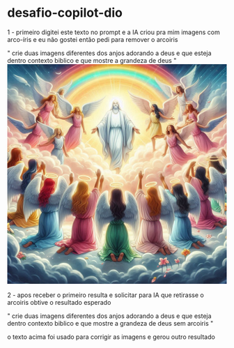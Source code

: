 # desafio-copilot-dio

 1 - primeiro digitei este texto no prompt e a IA criou pra mim imagens com arco-íris e eu não gostei então pedi para remover o arcoiris

" crie duas imagens diferentes dos anjos adorando a deus e que esteja dentro contexto biblico e que mostre a grandeza de deus "
![Descrição da imagem](https://github.com/RonaldoBelem/desafio-copilot-dio/blob/main/input/primeira%20imagem%20criada/_4b41aa3a-9185-42a6-a858-4e852aa48cf7.jpeg)



2 - apos receber o primeiro resulta e solicitar para IA que retirasse o arcoiris
obtive o resultado esperado

" crie duas imagens diferentes dos anjos adorando a deus e que esteja dentro contexto biblico e que mostre a grandeza de deus sem arcoiris "

o texto acima foi usado para corrigir as imagens e gerou outro resultado
